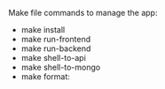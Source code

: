 Make file commands to manage the app:

- make install
- make run-frontend
- make run-backend
- make shell-to-api
- make shell-to-mongo
- make format:
